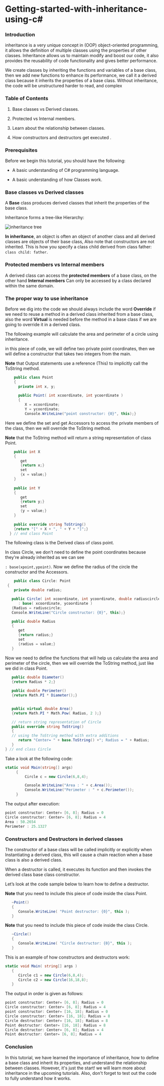 # Getting-started-with-inheritance-using-c#

### Introduction

inheritance is a very unique concept in (OOP) object-oriented programming, it allows the definition of multiple classes using the properties of other classes. Inheritance allows us to maintain modify and boost our code, it also provides the reusability of code functionality and gives better performance.

We create classes by inheriting the functions and variables of a base class, then we add new functions to enhance its performance, we call it a derived class because it inherits the properties of a base class. Without inheritance, the code will be unstructured harder to read, and complex
### Table of Contents

1. Base classes vs Derived classes.

1. Protected vs Internal members.

1. Learn about the relationship between classes.

1. How constructors and destructors get executed .


### Prerequisites
Before we begin this tutorial, you should have the following:

- A basic understanding of C# programming language. 

- A basic understanding of how Classes work.

### Base classes vs Derived classes

A **Base** class produces derived classes that inherit the properties of the base class.

Inheritance forms a tree-like Hierarchy:

![inheritance tree](https://raw.githubusercontent.com/mohamedgh16/Getting-started-with-inheritance-using-c-/main/tree%20of%20inheritance.png)

 **In inheritance**, an object is often an object of another class and all derived classes are objects of their base class,
 Also note that constructors are not inherited. This is how you specify a class child derived from class father: `class child: father`.



### Protected members vs Internal members

A derived class can access the **protected members** of a base class, on the other hand
**Internal members** Can only be accessed by a class declared within the same domain.



### The proper way to use inheritance
Before we dig into the code we should always include the word **Override** if we need to reuse a method in a derived class inherited from a base class,
also the word **Virtual** is needed before the method in a base class if we are going to override it in a derived class.



The following example will calculate the area and perimeter of a circle using inheritance. 

in this piece of code, we will define two private point coordinates, then we will define a constructor that takes two integers from the main.

**Note** that Output statements use a reference (This) to implicitly call the ToString method.

```c#
    public class Point
    {
      private int x, y;
      
      public Point( int xcoordinate, int ycoordinate )
      {
         X = xcoordinate;
         Y = ycoordinate;
         Console.WriteLine("point constructor: {0}", this);}
  ```
  Here we define the set and get Accessors to access the private members of the class, then we will override the ToString method.
  
  **Note** that the ToString method will return a string representation of class Point.
  ```c#
      public int X
      {
         get
         {return x;}
         set
         {x = value;}
      } 
   
      public int Y
      {
         get
         {return y;}
         set
         {y = value;}
      } 
   
      public override string ToString()
      {return "[" + X + ", " + Y + "]";}
    } // end class Point
   ```
   The following class is the Derived class of class point.
   
   In class Circle, we don't need to define the point coordinates because they're already inherited as we can see
   
   `: base(xpoint,ypoint)`. Now we define the radius of the circle the constructor and the Accessors.
   
   
   ```c#
       public class Circle: Point
    {
       private double radius;
   
      public Circle( int xcoordinate, int ycoordinate, double radiuscircle )
         : base( xcoordinate, ycoordinate )
      {Radius = radiuscircle;
      Console.WriteLine("Circle constructor: {0}", this);}
   
      public double Radius
      {
         get
         {return radius;}
         set
         {radius = value;}
      }

   ```
   
   
   Now we need to define the functions that will help us
   calculate the area and perimeter of the circle, then we will override the ToString method, just like we did in class Point.
   
   
   ```c#
      public double Diameter()
      {return Radius * 2;}
      
      public double Perimeter()
      {return Math.PI * Diameter();}
   
      
      public virtual double Area()
      {return Math.PI * Math.Pow( Radius, 2 );}
   
      // return string representation of Circle
      public override string ToString()
      {
      // using the ToString method with extra additions
         return "Center= " + base.ToString() +"; Radius = " + Radius;   
      }
   } // end class Circle
   ```
      
   Take a look at the following code:
   
   ```c#
   static void Main(string[] args)
        {
            Circle c = new Circle(6,8,4);

            Console.WriteLine("Area : " + c.Area());
            Console.WriteLine("Perimeter : " + c.Perimeter());
        }
   ```
   
   The output after execution:
   
   ```c#
   point constructor: Center= [6, 8]; Radius = 0
   Circle constructor: Center= [6, 8]; Radius = 4
   Area : 50.2654
   Perimeter : 25.1327
  ```
   
  ### Constructors and Destructors in derived classes
  
   The constructor of a base class will be called implicitly or explicitly when Instantiating a derived class,
   this will cause a chain reaction when a base class is also a derived class.
   
   
   When a destructor is called, it executes its function and then invokes the derived class base class constructor.
   
   
   Let’s look at the code sample below to learn how to define a destructor.
   
   **Note** that you need to include this piece of code inside the class Point.
   
   ```c#
      ~Point()
      {
         Console.WriteLine( "Point destructor: {0}", this );
      }    
   ```
   
   **Note** that you need to include this piece of code inside the class Circle.
   
   ```c#
      ~Circle()
      {
         Console.WriteLine( "Circle destructor: {0}", this );
      }
   ```   
   
   This is an example of how constructors and destructors work:
   
   ```c#
   static void Main( string[] args )
      { 
         Circle c1 = new Circle(6,8,4); 
         Circle c2 = new Circle(16,18,8);
      }
   ```
   The output in order is given as follows:
   ```c#
point constructor: Center= [6, 8]; Radius = 0
Circle constructor: Center= [6, 8]; Radius = 4
point constructor: Center= [16, 18]; Radius = 0
Circle constructor: Center= [16, 18]; Radius = 8
Circle destructor: Center= [16, 18]; Radius = 8
Point destructor: Center= [16, 18]; Radius = 8
Circle destructor: Center= [6, 8]; Radius = 4
Point destructor: Center= [6, 8]; Radius = 4

   ```
   
### Conclusion

In this tutorial, we have learned the importance of inheritance, how to define a base class and inherit its properties,
and understand the relationship between classes. However, it's just the start! we will learn more about inheritance in the upcoming tutorials.
Also, don't forget to test out the code to fully understand how it works.
